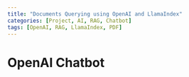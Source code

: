 ```yaml
---
title: "Documents Querying using OpenAI and LlamaIndex"
categories: [Project, AI, RAG, Chatbot]
tags: [OpenAI, RAG, LlamaIndex, PDF]
---
```


# OpenAI Chatbot
